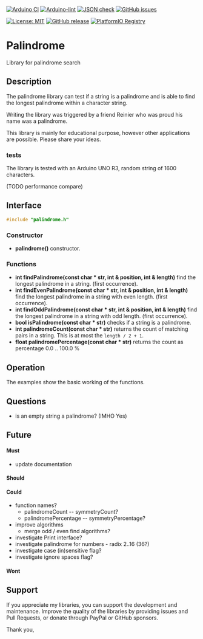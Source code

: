 
[![Arduino CI](https://github.com/RobTillaart/palindrome/workflows/Arduino%20CI/badge.svg)](https://github.com/marketplace/actions/arduino_ci)
[![Arduino-lint](https://github.com/RobTillaart/palindrome/actions/workflows/arduino-lint.yml/badge.svg)](https://github.com/RobTillaart/palindrome/actions/workflows/arduino-lint.yml)
[![JSON check](https://github.com/RobTillaart/palindrome/actions/workflows/jsoncheck.yml/badge.svg)](https://github.com/RobTillaart/palindrome/actions/workflows/jsoncheck.yml)
[![GitHub issues](https://img.shields.io/github/issues/RobTillaart/palindrome.svg)](https://github.com/RobTillaart/palindrome/issues)

[![License: MIT](https://img.shields.io/badge/license-MIT-green.svg)](https://github.com/RobTillaart/palindrome/blob/master/LICENSE)
[![GitHub release](https://img.shields.io/github/release/RobTillaart/palindrome.svg?maxAge=3600)](https://github.com/RobTillaart/palindrome/releases)
[![PlatformIO Registry](https://badges.registry.platformio.org/packages/robtillaart/library/palindrome.svg)](https://registry.platformio.org/libraries/robtillaart/palindrome)


# Palindrome

Library for palindrome search


## Description

The palindrome library can test if a string is a palindrome and is able to find 
the longest palindrome within a character string.

Writing the library was triggered by a friend Reinier who was proud his name
was a palindrome.

This library is mainly for educational purpose, however other
applications are possible. Please share your ideas.


### tests

The library is tested with an Arduino UNO R3, random string of 1600 characters.

(TODO performance compare)


## Interface

```cpp
#include "palindrome.h"
```

### Constructor

- **palindrome()** constructor.

### Functions

- **int findPalindrome(const char \* str, int & position, int & length)** find the longest palindrome in a string. (first occurrence).
- **int findEvenPalindrome(const char \* str, int & position, int & length)** find the longest palindrome in a string with even length. (first occurrence).
- **int findOddPalindrome(const char \* str, int & position, int & length)** find the longest palindrome in a string with odd length. (first occurrence).
- **bool isPalindrome(const char \* str)** checks if a string is a palindrome.
- **int palindromeCount(const char \* str)** returns the count of matching pairs in a string. 
This is at most the ```length / 2 + 1```.
- **float palindromePercentage(const char \* str)** returns the count as percentage 0.0 .. 100.0 %


## Operation

The examples show the basic working of the functions.


## Questions

- is an empty string a palindrome? (IMHO Yes)


## Future

#### Must

- update documentation

#### Should

#### Could

- function names?
  - palindromeCount -- symmetryCount?
  - palindromePercentage -- symmetryPercentage?
- improve algorithms
  - merge odd / even find algorithms?
- investigate Print interface?
- investigate palindrome for numbers - radix 2..16 (36?)
- investigate case (in)sensitive flag?
- investigate ignore spaces flag?

#### Wont


## Support

If you appreciate my libraries, you can support the development and maintenance.
Improve the quality of the libraries by providing issues and Pull Requests, or
donate through PayPal or GitHub sponsors.

Thank you,

